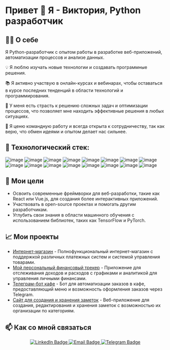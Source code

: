 # **Привет 👋 Я - Виктория, Python разработчик**

## 👩‍💻 О себе

Я Python-разработчик с опытом работы в разработке веб-приложений, автоматизации процессов и анализе данных. 

💡 Я люблю изучать новые технологии и создавать программные решения.

📚 Я активно участвую в онлайн-курсах и вебинарах, чтобы оставаться в курсе последних тенденций в области технологий и программирования.  

🌟 У меня есть страсть к решению сложных задач и оптимизации процессов, что позволяет мне находить эффективные решения в любых ситуациях. 

🤝 Я ценю командную работу и всегда открыта к сотрудничеству, так как верю, что обмен идеями и опытом делает нас сильнее.  

## **🚀 Технологический стек:**

![image](https://github.com/user-attachments/assets/8f833bb7-9639-4abb-91eb-7c56f07f40e2) ![image](https://github.com/user-attachments/assets/8f1260b4-950f-48b6-a455-d47211dd1e83) ![image](https://github.com/user-attachments/assets/77efaf7c-b74e-4a8e-9697-b95007f21021) ![image](https://github.com/user-attachments/assets/70c0cb48-6448-4d99-b21f-a23b75d84ed7) ![image](https://github.com/user-attachments/assets/94a7a842-ca54-49fc-a504-877e4353bede) ![image](https://github.com/user-attachments/assets/4c4ef436-d448-4413-a724-432d895301ca) ![image](https://github.com/user-attachments/assets/a52b36dd-137a-4c04-9fd0-c8fb157a3bc0) ![image](https://github.com/user-attachments/assets/332a422b-f7c7-458b-96b6-030c2c3bda50) ![image](https://github.com/user-attachments/assets/5ceae72d-ac3a-403f-b760-ea372560d434) ![image](https://github.com/user-attachments/assets/4d3db876-d869-40b9-a873-065f33d0bf46) ![image](https://github.com/user-attachments/assets/e18d5f83-4a55-41a3-89f2-4dcfa92f3556) ![image](https://github.com/user-attachments/assets/8cf5898e-8af7-437b-acbf-cba4146fae13) ![image](https://github.com/user-attachments/assets/02ef4f08-504e-4bcc-ad52-c4e6a07a7c9b) ![image](https://github.com/user-attachments/assets/e370e80e-32b8-4444-a9d5-7d88a4fd1e79) ![image](https://github.com/user-attachments/assets/50365ab4-2614-4f49-b547-e07425a84032) ![image](https://github.com/user-attachments/assets/80661eaf-1277-49c1-9105-246008b22599)

 









## **🌱 Мои цели**

- Освоить современные фреймворки для веб-разработки, такие как React или Vue.js, для создания более интерактивных приложений.
- Участвовать в open-source проектах и помогать другим разработчикам.
- Углубить свои знания в области машинного обучения с использованием библиотек, таких как TensorFlow и PyTorch.

## **📈 Мои проекты**

- [Интернет-магазин](https://github.com/vikivuki2003/web_site_django) - Полнофункциональный интернет-магазин с поддержкой различных платежных систем и системой управления товарами.
- [Мой персональный финансовый трекер](https://github.com/vikivuki2003/my_personal_finanse_tracker) - Приложение для отслеживания доходов и расходов с графиками и аналитикой для управления личными финансами.
- [Телеграм-бот кафе](https://github.com/vikivuki2003/my_telegram_bot) - Бот для автоматизации заказов в кафе, предоставляющий меню и возможность оформления заказов через Telegram.
- [Сайт для создания и хранения заметок](https://github.com/vikivuki2003/notes_django_project) - Веб-приложение для создания, редактирования и хранения заметок с возможностью их организации по категориям.

## **📫 Как со мной связаться**
<div id="badges" align="center">  
  <a href="https://www.linkedin.com/in/viktoriiadiukina" target="_blank">  
    <img src="https://img.shields.io/badge/LinkedIn-blue?style=for-the-badge&logo=linkedin&logoColor=white" alt="LinkedIn Badge"/>  
  </a>  
  <a href="mailto:viki_dyukina@mail.ru" target="_blank">  
    <img src="https://img.shields.io/badge/Email-blue?style=for-the-badge&logo=email&logoColor=white" alt="Email Badge"/>  
  </a> 
  <a href="https://t.me/viktoria_drsi" target="_blank">  
    <img src="https://img.shields.io/badge/Telegram-blue?style=for-the-badge&logo=telegram&logoColor=white" alt="Telegram Badge"/>  
  </a>  
</div>

<img src="https://komarev.com/ghpvc/?username=vikivuki2003&style=flat-square&color=blue" alt=""/> 
